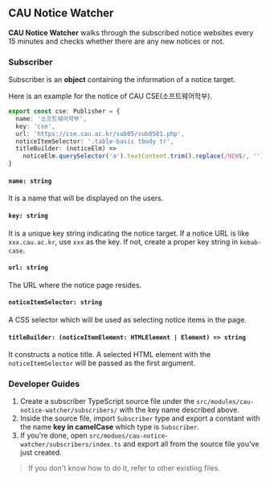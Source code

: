 ## CAU Notice Watcher

**CAU Notice Watcher** walks through the subscribed notice websites every 15 minutes and checks whether there are any new notices or not.

### Subscriber

Subscriber is an **object** containing the information of a notice target.

Here is an example for the notice of CAU CSE(소프트웨어학부).

```ts
export const cse: Publisher = {
  name: '소프트웨어학부',
  key: 'cse',
  url: 'https://cse.cau.ac.kr/sub05/sub0501.php',
  noticeItemSelector: '.table-basic tbody tr',
  titleBuilder: (noticeElm) =>
    noticeElm.querySelector('a').textContent.trim().replace(/NEW$/, '').trim(),
}
```

#### `name: string`

It is a name that will be displayed on the users.

#### `key: string`

It is a unique key string indicating the notice target. If a notice URL is like `xxx.cau.ac.kr`, use `xxx` as the key. If not, create a proper key string in `kebab-case`.

#### `url: string`

The URL where the notice page resides.

#### `noticeItemSelector: string`

A CSS selector which will be used as selecting notice items in the page.

#### `titleBuilder: (noticeItemElement: HTMLElement | Element) => string`

It constructs a notice title. A selected HTML element with the `noticeItemSelector` will be passed as the first argument.

### Developer Guides

1. Create a subscriber TypeScript source file under the `src/modules/cau-notice-watcher/subscribers/` with the key name described above.
2. Inside the source file, import `Subscriber` type and export a constant with the name **key in camelCase** which type is `Subscriber`.
3. If you're done, open `src/modues/cau-notice-watcher/subscribers/index.ts` and export all from the source file you've just created.

> If you don't know how to do it, refer to other existing files.
